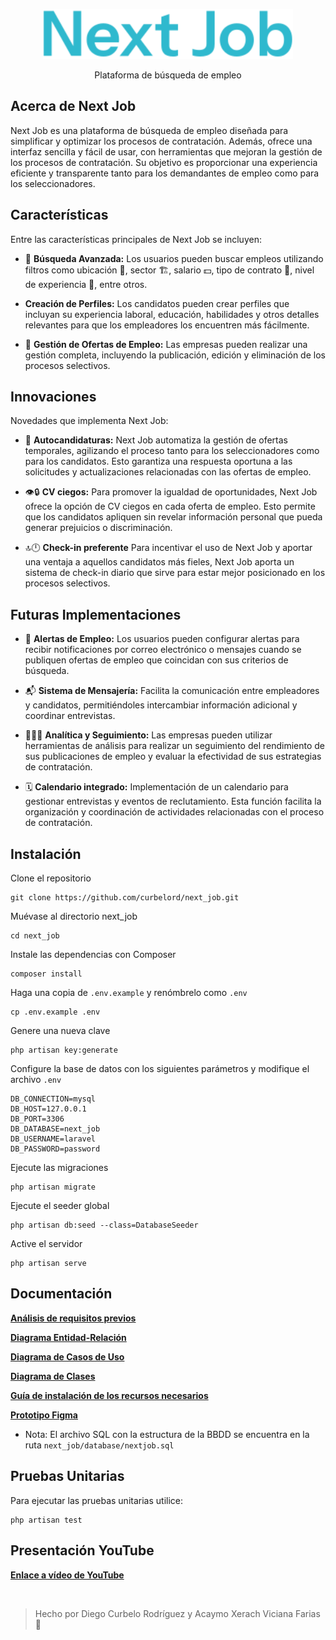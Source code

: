 <p align="center">
    <img src="public/build/assets/img/logo_next_job_ext.svg" width="400" alt="Next Job Logo">
</p>

<p align="center">
    Plataforma de búsqueda de empleo
</p>

## Acerca de Next Job

Next Job es una plataforma de búsqueda de empleo diseñada para simplificar y optimizar los procesos de contratación. Además, ofrece una interfaz sencilla y fácil de usar, con herramientas que mejoran la gestión de los procesos de contratación. Su objetivo es proporcionar una experiencia eficiente y transparente tanto para los demandantes de empleo como para los seleccionadores.

## Características

Entre las características principales de Next Job se incluyen:

- 🔎 **Búsqueda Avanzada:** Los usuarios pueden buscar empleos utilizando filtros como ubicación 📍, sector 🏗️, salario 💵, tipo de contrato 📄, nivel de experiencia 📅, entre otros.

- **Creación de Perfiles:** Los candidatos pueden crear perfiles que incluyan su experiencia laboral, educación, habilidades y otros detalles relevantes para que los empleadores los encuentren más fácilmente.

- 💼 **Gestión de Ofertas de Empleo:** Las empresas pueden realizar una gestión completa, incluyendo la publicación, edición y eliminación de los procesos selectivos.

## Innovaciones

Novedades que implementa Next Job:

- 🔎 **Autocandidaturas:** Next Job automatiza la gestión de ofertas temporales, agilizando el proceso tanto para los seleccionadores como para los candidatos. Esto garantiza una respuesta oportuna a las solicitudes y actualizaciones relacionadas con las ofertas de empleo.

- 👁️🔒 **CV ciegos:** Para promover la igualdad de oportunidades, Next Job ofrece la opción de CV ciegos en cada oferta de empleo. Esto permite que los candidatos apliquen sin revelar información personal que pueda generar prejuicios o discriminación.

- 🔝🕛 **Check-in preferente** Para incentivar el uso de Next Job y aportar una ventaja a aquellos candidatos más fieles, Next Job aporta un sistema de check-in diario que sirve para estar mejor posicionado en los procesos selectivos.


## Futuras Implementaciones

- 🚨 **Alertas de Empleo:** Los usuarios pueden configurar alertas para recibir notificaciones por correo electrónico o mensajes cuando se publiquen ofertas de empleo que coincidan con sus criterios de búsqueda.

- 📬 **Sistema de Mensajería:** Facilita la comunicación entre empleadores y candidatos, permitiéndoles intercambiar información adicional y coordinar entrevistas.

- 🕵🏻‍♀️ **Analítica y Seguimiento:** Las empresas pueden utilizar herramientas de análisis para realizar un seguimiento del rendimiento de sus publicaciones de empleo y evaluar la efectividad de sus estrategias de contratación.

- 🗓️ **Calendario integrado:** Implementación de un calendario para gestionar entrevistas y eventos de reclutamiento. Esta función facilita la organización y coordinación de actividades relacionadas con el proceso de contratación.

## Instalación

Clone el repositorio
~~~
git clone https://github.com/curbelord/next_job.git
~~~
Muévase al directorio next_job
~~~
cd next_job
~~~
Instale las dependencias con Composer
~~~
composer install
~~~
Haga una copia de `.env.example` y renómbrelo como `.env`
~~~
cp .env.example .env
~~~
Genere una nueva clave
~~~
php artisan key:generate
~~~
Configure la base de datos con los siguientes parámetros y modifique el archivo `.env`
~~~
DB_CONNECTION=mysql
DB_HOST=127.0.0.1
DB_PORT=3306
DB_DATABASE=next_job
DB_USERNAME=laravel
DB_PASSWORD=password
~~~
Ejecute las migraciones
~~~
php artisan migrate
~~~
Ejecute el seeder global
~~~
php artisan db:seed --class=DatabaseSeeder
~~~
Active el servidor
~~~
php artisan serve
~~~
## Documentación

**[Análisis de requisitos previos](https://docs.google.com/document/d/1k_FPWJaiBh6g11-L8nAPHnMrsvgE6CryUoKjP_H95-E/edit?usp=drive_link)**

**[Diagrama Entidad-Relación](https://www.figma.com/file/1tRa2b5FSW4VuoCMJRVAvG/Diagrama-Entidad-Relaci%C3%B3n?type=whiteboard&node-id=0%3A1&t=kTCtA2pTPIE0xrOd-1)**

**[Diagrama de Casos de Uso](https://drive.google.com/file/d/1ylPLLrqhLSvCfAuEMVfxVjCcdt_4WnUi/view?usp=drive_link)**

**[Diagrama de Clases](https://drive.google.com/file/d/1toxFUnc9ynqszSocu3c3SRwjSyaOQZF0/view?usp=drive_link)**

**[Guía de instalación de los recursos necesarios](https://docs.google.com/document/d/1bUNrxmiI227XMSrMRrBsugIw1gLHGQecDdysPuhjTB4/edit?usp=sharing)**

**[Prototipo Figma](https://www.figma.com/file/IBgdRkwBNz9d0NIPzp5gN9/Next-Job?type=design&mode=design&t=ELzEGLpZiXastLko-1)**

- Nota: El archivo SQL con la estructura de la BBDD se encuentra en la ruta `next_job/database/nextjob.sql`

## Pruebas Unitarias

Para ejecutar las pruebas unitarias utilice:
~~~
php artisan test
~~~

## Presentación YouTube

**[Enlace a vídeo de YouTube](https://www.youtube.com/watch?v=NIFciuI63CE)**

<br>

> Hecho por Diego Curbelo Rodríguez y Acaymo Xerach Viciana Farias 🩵
